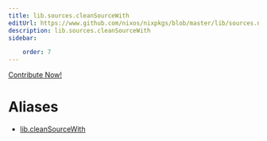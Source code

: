 ```yaml
---
title: lib.sources.cleanSourceWith
editUrl: https://www.github.com/nixos/nixpkgs/blob/master/lib/sources.nix#L76C5
description: lib.sources.cleanSourceWith
sidebar:

    order: 7
---
```


<a href="https://www.github.com/nixos/nixpkgs/blob/master/lib/sources.nix#L76C5">Contribute Now!</a>


# Aliases

- [lib.cleanSourceWith](/nix-doc-comments/reference/lib/lib-cleanSourceWith)


